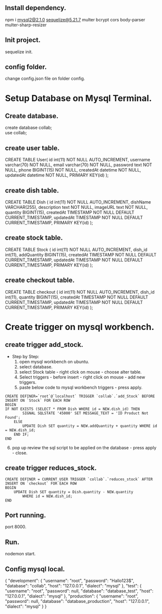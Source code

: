## Install dependency.
npm i mysql2@2.1.0 sequelize@5.21.7 multer bcrypt cors body-parser multer-sharp-resizer

## Init project.
sequelize init.

## config folder.
change config.json file on folder config.

# Setup Database on Mysql Terminal.
## Create database.
create database collab; <br>
use collab;
## create user table.
CREATE TABLE User( 
  id int(11) NOT NULL AUTO_INCREMENT,
  username varchar(70) NOT NULL, 
  email varchar(70) NOT NULL,
  password text NOT NULL,
  phone BIGINT(15) NOT NULL,
  createdAt datetime NOT NULL,
  updatedAt datetime NOT NULL,
  PRIMARY KEY(id)
);

## create dish table.
CREATE TABLE Dish (
    id int(11) NOT NULL AUTO_INCREMENT,
    dishName VARCHAR(255),
    description text NOT NULL,
    imageURL text NOT NULL,
    quantity BIGINT(15),
    createdAt TIMESTAMP NOT NULL DEFAULT CURRENT_TIMESTAMP,
    updatedAt TIMESTAMP NOT NULL DEFAULT CURRENT_TIMESTAMP,
    PRIMARY KEY(id)
);

## create stock table.
CREATE TABLE Stock (
    id int(11) NOT NULL AUTO_INCREMENT,
    dish_id int(11),
    addQuantity BIGINT(15),
    createdAt TIMESTAMP NOT NULL DEFAULT CURRENT_TIMESTAMP,
    updatedAt TIMESTAMP NOT NULL DEFAULT CURRENT_TIMESTAMP,
    PRIMARY KEY(id)
);
## create checkout table.
CREATE TABLE checkout (
    id int(11) NOT NULL AUTO_INCREMENT,
    dish_id int(11),
    quantity BIGINT(15),
    createdAt TIMESTAMP NOT NULL DEFAULT CURRENT_TIMESTAMP,
    updatedAt TIMESTAMP NOT NULL DEFAULT CURRENT_TIMESTAMP,
    PRIMARY KEY(id)
);

# Create trigger on mysql workbench.
## create trigger add_stock.
* Step by Step:
   1. open mysql workbench on ubuntu.
   2. select database.
   3. select Stock table - right click on mouse - choose alter table.
   4. Select triggers - before insert - right click on mouse - add new triggers.
   5. paste below code to mysql workbench triggers - press apply.
```
CREATE DEFINER=`root`@`localhost` TRIGGER `collab`.`add_Stock` BEFORE INSERT ON `Stock` FOR EACH ROW
BEGIN
IF NOT EXISTS (SELECT * FROM Dish WHERE id = NEW.dish_id) THEN
    	SIGNAL SQLSTATE '45000' SET MESSAGE_TEXT = 'ID Product Not Found';
    ELSE
    	UPDATE Dish SET quantity = NEW.addQuantity + quantity WHERE id = NEW.dish_id;
    END IF;
END
```
   6. pop up review the sql script to be applied on the database - press apply - close. 

## create trigger reduces_stock.
```
CREATE DEFINER = CURRENT_USER TRIGGER `collab`.`reduces_stock` AFTER INSERT ON `checkout` FOR EACH ROW
BEGIN
	UPDATE Dish SET quantity = Dish.quantity - NEW.quantity
        WHERE id = NEW.dish_id;
END
```
## Port running.
port 8000.

## Run.
nodemon start.
## Config mysql local.
{
  "development": {
    "username": "root", 
    "password": "Hallo123$",
    "database": "collab",
    "host": "127.0.0.1",
    "dialect": "mysql"
  },
  "test": {
    "username": "root",
    "password": null,
    "database": "database_test",
    "host": "127.0.0.1",
    "dialect": "mysql"
  },
  "production": {
    "username": "root",
    "password": null,
    "database": "database_production",
    "host": "127.0.0.1",
    "dialect": "mysql"
  }
}